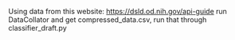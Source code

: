 Using data from this website: https://dsld.od.nih.gov/api-guide 
run DataCollator and get compressed_data.csv, run that through classifier_draft.py
